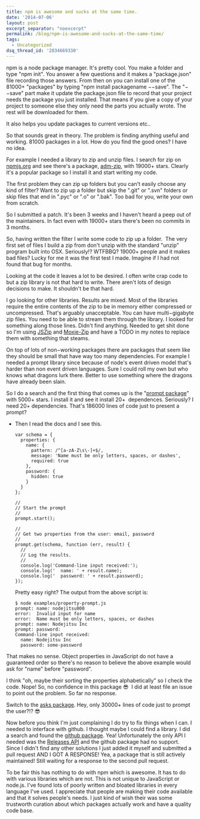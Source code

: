 ```yaml
---
title: npm is awesome and sucks at the same time.
date: '2014-07-06'
layout: post
excerpt_separator: "noexcerpt"
permalink: /blog/npm-is-awesome-and-sucks-at-the-same-time/
tags:
  - Uncategorized
dsq_thread_id: '2834669330'
---
```

npm is a node package manager. It's pretty cool. You make a folder and type
"npm init". You answer a few questions and it makes a "package.json" file
recording those answers. From then on you can install one of the 81000+
"packages" by typing "npm install packagename &minus;&minus;save". The
"&minus;&minus;save" part make it update the package.json file to record that
your project needs the package you just installed. That means if you give a
copy of your project to someone else they only need the parts you actually
wrote. The rest will be downloaded for them.

It also helps you update packages to current versions etc..

So that sounds great in theory. The problem is finding anything useful and
working. 81000 packages in a lot. How do you find the good ones? I have no
idea.

For example I needed a library to zip and unzip files. I search for zip on [npmjs.org](http://npmjs.org) and see there's a package, [adm-zip](https://www.npmjs.org/package/adm-zip), with 19000+ stars. Clearly it's a popular package so I install it and start
writing my code.

The first problem they can zip up folders but you can't easily choose any kind
of filter? Want to zip up a folder but skip the ".git" or ".svn" folders or
skip files that end in ".pyc" or ".o" or ".bak". Too bad for you, write your
own from scratch.

So I submitted a patch. It's been 3 weeks and I haven't heard a peep out of the
maintainers. In fact even with 19000+ stars there's been no commits in 3
months.

So, having written the filter I write some code to zip up a folder.  The very
first set of files I build a zip from don't unzip with the standard "unzip"
program built into OSX. Seriously!? WTFBBQ? 19000+ people and it makes bad
files? Lucky for me it was the first test I made. Imagine if I had not found
that bug for months.

Looking at the code it leaves a lot to be desired. I often write crap code to
but a zip library is not that hard to write. There aren't lots of design
decisions to make. It shouldn't be that hard.

I go looking for other libraries. Results are mixed. Most of the libraries
require the entire contents of the zip to be in memory either compressed or
uncompressed. That's arguably unacceptable. You can have multi&minus;gigabyte
zip files. You need to be able to stream them through the library. I looked for
something along those lines. Didn't find anything. Needed to get shit done so
I'm using [JSZip](https://www.npmjs.org/package/jszip) and [Moxie-Zip](https://www.npmjs.org/package/moxie-zip) and have a TODO in my notes to replace them with something that steams.

On top of lots of non&minus;working packages there are packages that seem like
they should be small that have way too many dependencies. For example I needed
a prompt library since because of node's event driven model that's harder than
non event driven languages. Sure I could roll my own but who knows what dragons
lurk there. Better to use something where the dragons have already been slain.

So I do a search and the first thing that comes up is the "[prompt package](https://www.npmjs.org/package/prompt)" with 5000+ stars. I install it and see it install 20+  dependences.
Seriously? I need 20+ dependencies. That's 186000 lines of code just to present
a prompt?

<ul>
<li>Then I read the docs and I see this.

<pre><code>var schema = {
  properties: {
    name: {
      pattern: /^[a-zA-Z\s\-]+$/,
      message: 'Name must be only letters, spaces, or dashes',
      required: true
    },
    password: {
      hidden: true
    }
  }
};

//
// Start the prompt
//
prompt.start();

//
// Get two properties from the user: email, password
//
prompt.get(schema, function (err, result) {
  //
  // Log the results.
  //
  console.log('Command-line input received:');
  console.log('  name: ' + result.name);
  console.log('  password: ' + result.password);
});
</code></pre>

Pretty easy right? The output from the above script is:

<pre><code>$ node examples/property-prompt.js
prompt: name: nodejitsu000
error:  Invalid input for name
error:  Name must be only letters, spaces, or dashes
prompt: name: Nodejitsu Inc
prompt: password:
Command-line input received:
  name: Nodejitsu Inc
  password: some-password
</code></pre></li>
</ul>

That makes no sense. Object properties in JavaScript do not have a guaranteed
order so there's no reason to believe the above example would ask for "name"
before "password".

I think "oh, maybe their sorting the properties alphabetically" so I check the
code. Nope! So, no confidence in this package &#128526;  I did at least file an
issue to point out the problem. So far no response.

Switch to the [asks package](https://www.npmjs.org/package/asks). Hey, only 30000+ lines of code just to prompt the user?!? &#128526;

Now before you think I'm just complaining I do try to fix things when I can. I
needed to interface with github. I thought maybe I could find a library. I did
a search and found the [github package](https://www.npmjs.org/package/github). Yea! Unfortunately the only API I needed was the [Releases API](https://developer.github.com/v3/repos/releases/) and the github package had no support. Since I didn't find any other solutions
I just added it myself and submitted a pull request AND I GOT A RESPONSE! Yea,
a package that is still actively maintained! Still waiting for a response to
the second pull request.

To be fair this has nothing to do with npm which is awesome. It has to do with
various libraries which are not. This is not unique to JavaScript or node.js.
I've found lots of poorly written and bloated libraries in every language I've
used. I appreciate that people are making their code available and that it
solves people's needs. I just kind of wish their was some trustworth curation
about which packages actually work and have a quality code base.